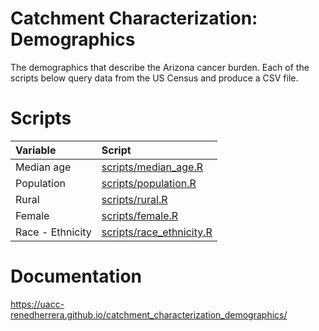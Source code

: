 # Catchment Characterization: Demographics 


The demographics that describe the Arizona cancer burden. Each of the scripts below query data from the US Census and produce a CSV file.


# Scripts


| Variable | Script | 
| :--- | :--- | 
| Median age | [scripts/median_age.R](scripts/median_age.R) |
| Population | [scripts/population.R](scripts/population.R) |
| Rural | [scripts/rural.R](scripts/rural.R) |
| Female | [scripts/female.R](scripts/female.R) |
| Race - Ethnicity | [scripts/race_ethnicity.R](scripts/race_ethnicity.R) |


# Documentation 


https://uacc-renedherrera.github.io/catchment_characterization_demographics/